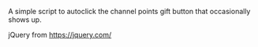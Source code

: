 A simple script to autoclick the channel points gift button that occasionally shows up.

jQuery from https://jquery.com/